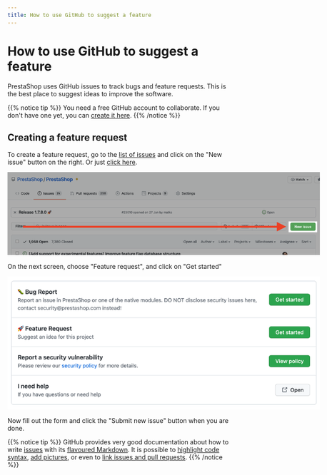 ```yaml
---
title: How to use GitHub to suggest a feature
---
```


# How to use GitHub to suggest a feature

PrestaShop uses GitHub issues to track bugs and feature requests. This is the best place to suggest ideas to improve the software.

{{% notice tip %}}
You need a free GitHub account to collaborate. If you don't have one yet, you can [create it here](https://github.com/join).
{{% /notice %}}

## Creating a feature request

To create a feature request, go to the [list of issues](https://github.com/PrestaShop/PrestaShop/issues) and click on the "New issue" button on the right. Or just [click here](https://github.com/PrestaShop/PrestaShop/issues/new/choose).

<img src="img/github-new-issue.png" alt="Click on the New issue button" class="mx-lg-4" style="max-width: 700px">

On the next screen, choose "Feature request", and click on "Get started"

<img src="img/github-select-issue-type.png" alt="Choose Bug report" class="mx-lg-4" style="max-width: 700px">

Now fill out the form and click the "Submit new issue" button when you are done.

{{% notice tip %}}
GitHub provides very good documentation about how to write [issues](https://guides.github.com/features/issues/) with its [flavoured Markdown](https://github.github.com/gfm/). It is possible to [highlight code syntax](https://help.github.com/articles/creating-and-highlighting-code-blocks/), [add pictures](https://help.github.com/articles/file-attachments-on-issues-and-pull-requests/), or even to [link issues and pull requests](https://help.github.com/articles/autolinked-references-and-urls/).
{{% /notice %}}

